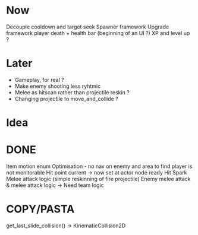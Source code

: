 # Now
Decouple cooldown and target seek
Spawner framework 
Upgrade framework
player death + health bar (beginning of an UI ?)
XP and level up ?

# Later
+ Gameplay, for real ?
+ Make enemy shooting less ryhtmic
+ Melee as hitscan rather than projectile reskin ?
+ Changing projectile to move_and_collide ?

# Idea

# DONE
Item motion enum
Optimisation - no nav on enemy and area to find player is not monitorable
Hit point current -> now set at actor node ready
Hit Spark
Melee attack logic (simple reskinning of fire projectile)
Enemy melee attack & melee attack logic -> Need team logic

# COPY/PASTA
get_last_slide_collision() -> KinematicCollision2D
